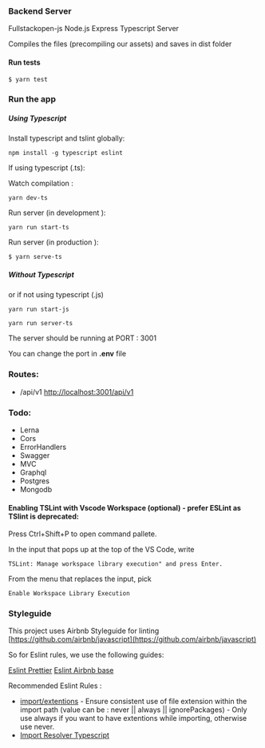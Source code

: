 ### Backend Server

Fullstackopen-js Node.js Express Typescript Server

Compiles the files (precompiling our assets) and saves in dist folder
#### Run tests

`$ yarn test`

### Run the app

##### Using Typescript

Install typescript and tslint globally:

`npm install -g typescript eslint`

If using typescript (.ts):

Watch compilation :

`yarn dev-ts`

Run server (in development ):

`yarn run start-ts`

Run server (in production ):

`$ yarn serve-ts`


##### Without Typescript

or if not using typescript (.js)

`yarn run start-js`

`yarn run server-ts`


The server should be running at PORT : 3001

You can change the port in **.env** file

### Routes:

- /api/v1 [http://localhost:3001/api/v1](http://localhost:3001/api/v1)

### Todo:

- Lerna
- Cors
- ErrorHandlers
- Swagger
- MVC
- Graphql
- Postgres
- Mongodb

#### Enabling TSLint with Vscode Workspace (optional) - prefer ESLint as TSlint is deprecated:

Press Ctrl+Shift+P to open command pallete.

In the input that pops up at the top of the VS Code, write

`TSLint: Manage workspace library execution" and press
Enter.`

From the menu that replaces the input, pick

`Enable Workspace Library Execution`


### Styleguide

This project uses Airbnb Styleguide for linting [https://github.com/airbnb/javascript](https://github.com/airbnb/javascript)

So for Eslint rules, we use the following guides:

[Eslint Prettier](https://github.com/prettier/eslint-config-prettier)
[Eslint Airbnb base](https://www.npmjs.com/package/eslint-config-airbnb-base)


Recommended Eslint Rules :

- [import/extentions](https://github.com/benmosher/eslint-plugin-import/blob/v2.23.3/docs/rules/extensions.md) - Ensure consistent use of file extension within the import path (value can be : never || always || ignorePackages) - Only use always if you want to have extentions while importing, otherwise use never.
- [Import Resolver Typescript](https://github.com/alexgorbatchev/eslint-import-resolver-typescript)
